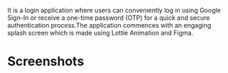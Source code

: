 It is a login application where users can conveniently log in using Google Sign-In or receive a one-time password (OTP) for a quick and secure authentication process.The application commences with an engaging splash screen which is made using Lottie Animation and Figma. 

# Screenshots

